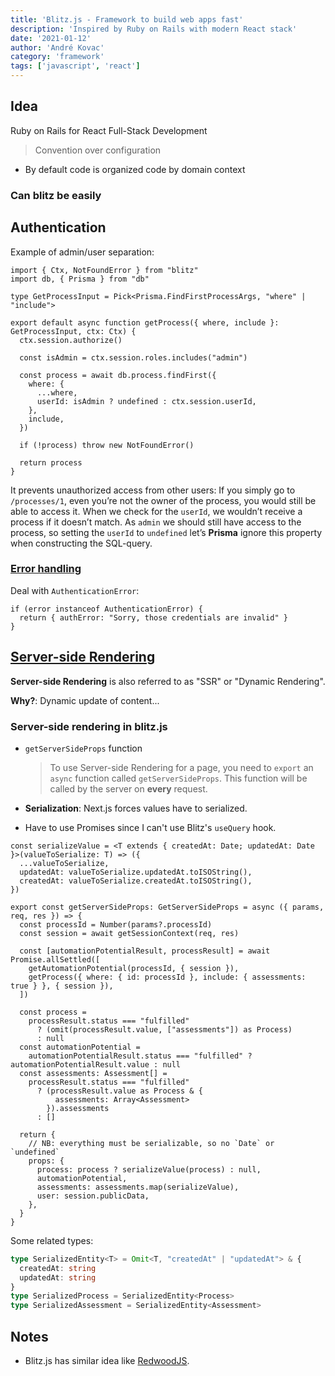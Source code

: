 ```yaml
---
title: 'Blitz.js - Framework to build web apps fast'
description: 'Inspired by Ruby on Rails with modern React stack'
date: '2021-01-12'
author: 'André Kovac'
category: 'framework'
tags: ['javascript', 'react']
---
```


## Idea

Ruby on Rails for React Full-Stack Development

> Convention over configuration

- By default code is organized code by domain context

### Can blitz be easily

## Authentication

Example of admin/user separation:

```tsx
import { Ctx, NotFoundError } from "blitz"
import db, { Prisma } from "db"

type GetProcessInput = Pick<Prisma.FindFirstProcessArgs, "where" | "include">

export default async function getProcess({ where, include }: GetProcessInput, ctx: Ctx) {
  ctx.session.authorize()

  const isAdmin = ctx.session.roles.includes("admin")

  const process = await db.process.findFirst({
    where: {
      ...where,
      userId: isAdmin ? undefined : ctx.session.userId,
    },
    include,
  })

  if (!process) throw new NotFoundError()

  return process
}
```

It prevents unauthorized access from other users: If you simply go to `/processes/1`, even you’re not the owner of the process, you would still be able to access it. When we check for the `userId`, we wouldn’t receive a process if it doesn’t match. As `admin` we should still have access to the process, so setting the `userId` to `undefined` let’s **Prisma** ignore this property when constructing the SQL-query.

### [Error handling](https://blitzjs.com/docs/error-handling#built-in-errors)

Deal with `AuthenticationError`:

```tsx
if (error instanceof AuthenticationError) {
  return { authError: "Sorry, those credentials are invalid" }
}
```

## [Server-side Rendering](https://blitzjs.com/docs/pages#server-side-rendering)

**Server-side Rendering** is also referred to as "SSR" or "Dynamic Rendering".

**Why?**: Dynamic update of content...

### Server-side rendering in blitz.js

- `getServerSideProps` function

	> To use Server-side Rendering for a page, you need to `export` an `async` function called `getServerSideProps`. This function will be called by the server on **every** request.

- **Serialization**: Next.js forces values have to serialized.
- Have to use Promises since I can't use Blitz's `useQuery` hook.

```tsx
const serializeValue = <T extends { createdAt: Date; updatedAt: Date }>(valueToSerialize: T) => ({
  ...valueToSerialize,
  updatedAt: valueToSerialize.updatedAt.toISOString(),
  createdAt: valueToSerialize.createdAt.toISOString(),
})

export const getServerSideProps: GetServerSideProps = async ({ params, req, res }) => {
  const processId = Number(params?.processId)
  const session = await getSessionContext(req, res)

  const [automationPotentialResult, processResult] = await Promise.allSettled([
    getAutomationPotential(processId, { session }),
    getProcess({ where: { id: processId }, include: { assessments: true } }, { session }),
  ])

  const process =
    processResult.status === "fulfilled"
      ? (omit(processResult.value, ["assessments"]) as Process)
      : null
  const automationPotential =
    automationPotentialResult.status === "fulfilled" ? automationPotentialResult.value : null
  const assessments: Assessment[] =
    processResult.status === "fulfilled"
      ? (processResult.value as Process & {
          assessments: Array<Assessment>
        }).assessments
      : []

  return {
    // NB: everything must be serializable, so no `Date` or `undefined`
    props: {
      process: process ? serializeValue(process) : null,
      automationPotential,
      assessments: assessments.map(serializeValue),
      user: session.publicData,
    },
  }
}
```

Some related types:

```ts
type SerializedEntity<T> = Omit<T, "createdAt" | "updatedAt"> & {
  createdAt: string
  updatedAt: string
}
type SerializedProcess = SerializedEntity<Process>
type SerializedAssessment = SerializedEntity<Assessment>
```


## Notes

- Blitz.js has similar idea like [RedwoodJS](https://redwoodjs.com/).